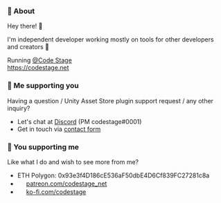 ### 👀 About

Hey there! 👋

I'm independent developer working mostly on tools for other developers and creators 🧰  

Running [@Code Stage](https://github.com/Code-Stage)  
https://codestage.net

### 💌 Me supporting you

Having a question / Unity Asset Store plugin support request / any other inquiry?  
- Let's chat at [Discord](https://discord.gg/Ppsb89naWf) (PM codestage#0001)
- Get in touch via [contact form](https://codestage.net/contacts)

### 💖 You supporting me

Like what I do and wish to see more from me?  
- ETH Polygon: 0x93e3f4D186cE536aF50dbE4D6Cf839FC27281c8a  
- <img src="https://github.githubassets.com/images/modules/site/icons/funding_platforms/patreon.svg" width="16" height="16"> [patreon.com/codestage_net](https://www.patreon.com/codestage_net)  
- <img src="https://github.githubassets.com/images/modules/site/icons/funding_platforms/ko_fi.svg" width="16" height="16"> [ko-fi.com/codestage](https://ko-fi.com/codestage)  

